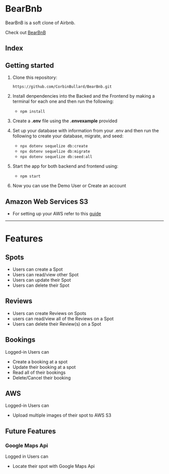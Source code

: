 # BearBnb

BearBnB is a soft clone of Airbnb.

Check out [BearBnB](https://bearbnb-iy1a.onrender.com/)

## Index


## Getting started
1. Clone this repository:

   `
   https://github.com/CorbinBullard/BearBnb.git
   `
2. Install denpendencies into the Backed and the Frontend by making a terminal for each one and then run the following:

   * `npm install`

3. Create a **.env** file using the **.envexample** provided

4. Set up your database with information from your .env and then run the following to create your database, migrate, and seed:

   * `npx dotenv sequelize db:create`
   * `npx dotenv sequelize db:migrate`
   * `npx dotenv sequelize db:seed:all`

5. Start the app for both backend and frontend using:

   * `npm start`

6. Now you can use the Demo User or Create an account

## Amazon Web Services S3
* For setting up your AWS refer to this [guide](https://github.com/jdrichardsappacad/aws-s3-pern-demo)

***

# Features

## Spots
* Users can create a Spot
* Users can read/view other Spot
* Users can update their Spot
* Users can delete their Spot

## Reviews
* Users can create Reviews on Spots
* users can read/view all of the Reviews on a Spot
* Users can delete their Review(s) on a Spot

## Bookings
Logged-in Users can
* Create a booking at a spot
* Update their booking at a spot
* Read all of their bookings
* Delete/Cancel their booking

## AWS
Logged-in Users can
* Upload multiple images of their spot to AWS S3


## Future Features
### Google Maps Api
Logged in Users can
* Locate their spot with Google Maps Api
